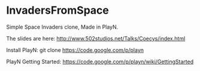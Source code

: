 InvadersFromSpace
=================

Simple Space Invaders clone, Made in PlayN.

The slides are here:
http://www.502studios.net/Talks/Coecys/index.html

Install PlayN:
git clone https://code.google.com/p/playn

PlayN Getting Started:
https://code.google.com/p/playn/wiki/GettingStarted


